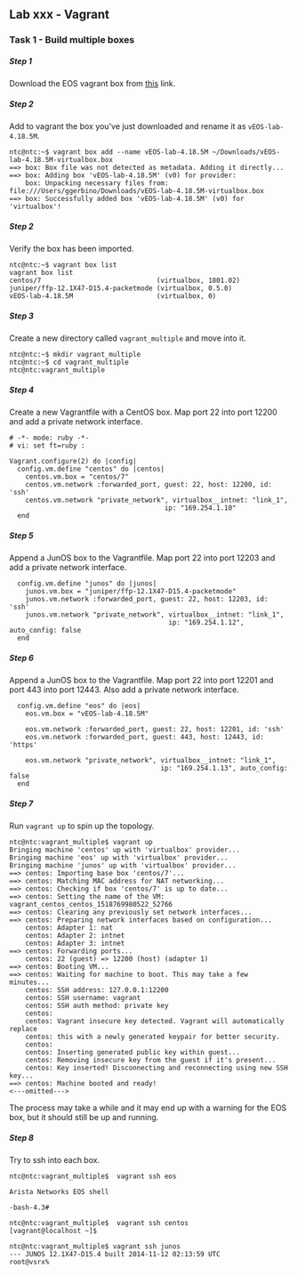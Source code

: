 ## Lab xxx - Vagrant

### Task 1 - Build multiple boxes

##### Step 1

Download the EOS vagrant box from [this](link) link.

##### Step 2

Add to vagrant the box you've just downloaded and rename it as `vEOS-lab-4.18.5M`.

```
ntc@ntc:~$ vagrant box add --name vEOS-lab-4.18.5M ~/Downloads/vEOS-lab-4.18.5M-virtualbox.box
==> box: Box file was not detected as metadata. Adding it directly...
==> box: Adding box 'vEOS-lab-4.18.5M' (v0) for provider:
    box: Unpacking necessary files from: file:///Users/ggerbino/Downloads/vEOS-lab-4.18.5M-virtualbox.box
==> box: Successfully added box 'vEOS-lab-4.18.5M' (v0) for 'virtualbox'!
```


##### Step 2

Verify the box has been imported.

```
ntc@ntc:~$ vagrant box list
vagrant box list
centos/7                             (virtualbox, 1801.02)
juniper/ffp-12.1X47-D15.4-packetmode (virtualbox, 0.5.0)
vEOS-lab-4.18.5M                     (virtualbox, 0)
```


##### Step 3

Create a new directory called `vagrant_multiple` and move into it.

```
ntc@ntc:~$ mkdir vagrant_multiple
ntc@ntc:~$ cd vagrant_multiple
ntc@ntc:vagrant_multiple
```

##### Step 4

Create a new Vagrantfile with a CentOS box. Map port 22 into port 12200 and add a private network interface.

```
# -*- mode: ruby -*-
# vi: set ft=ruby :

Vagrant.configure(2) do |config|
  config.vm.define "centos" do |centos|
    centos.vm.box = "centos/7"
    centos.vm.network :forwarded_port, guest: 22, host: 12200, id: 'ssh'
    centos.vm.network "private_network", virtualbox__intnet: "link_1",
                                       ip: "169.254.1.10"
  end
```

##### Step 5

Append a JunOS box to the Vagrantfile. Map port 22 into port 12203 and add a private network interface.

```
  config.vm.define "junos" do |junos|
    junos.vm.box = "juniper/ffp-12.1X47-D15.4-packetmode"
    junos.vm.network :forwarded_port, guest: 22, host: 12203, id: 'ssh'
    junos.vm.network "private_network", virtualbox__intnet: "link_1",
                                        ip: "169.254.1.12", auto_config: false
  end
```


##### Step 6

Append a JunOS box to the Vagrantfile. Map port 22 into port 12201 and port 443 into port 12443. Also add a private network interface.

```
  config.vm.define "eos" do |eos|
    eos.vm.box = "vEOS-lab-4.18.5M"

    eos.vm.network :forwarded_port, guest: 22, host: 12201, id: 'ssh'
    eos.vm.network :forwarded_port, guest: 443, host: 12443, id: 'https'

    eos.vm.network "private_network", virtualbox__intnet: "link_1",
                                      ip: "169.254.1.13", auto_config: false
  end
```

##### Step 7

Run `vagrant up` to spin up the topology.

```
ntc@ntc:vagrant_multiple$ vagrant up
Bringing machine 'centos' up with 'virtualbox' provider...
Bringing machine 'eos' up with 'virtualbox' provider...
Bringing machine 'junos' up with 'virtualbox' provider...
==> centos: Importing base box 'centos/7'...
==> centos: Matching MAC address for NAT networking...
==> centos: Checking if box 'centos/7' is up to date...
==> centos: Setting the name of the VM: vagrant_centos_centos_1518769980522_52766
==> centos: Clearing any previously set network interfaces...
==> centos: Preparing network interfaces based on configuration...
    centos: Adapter 1: nat
    centos: Adapter 2: intnet
    centos: Adapter 3: intnet
==> centos: Forwarding ports...
    centos: 22 (guest) => 12200 (host) (adapter 1)
==> centos: Booting VM...
==> centos: Waiting for machine to boot. This may take a few minutes...
    centos: SSH address: 127.0.0.1:12200
    centos: SSH username: vagrant
    centos: SSH auth method: private key
    centos:
    centos: Vagrant insecure key detected. Vagrant will automatically replace
    centos: this with a newly generated keypair for better security.
    centos:
    centos: Inserting generated public key within guest...
    centos: Removing insecure key from the guest if it's present...
    centos: Key inserted! Disconnecting and reconnecting using new SSH key...
==> centos: Machine booted and ready!
<---omitted--->
```

The process may take a while and it may end up with a warning for the EOS box, but it should still be up and running.

##### Step 8

Try to ssh into each box.

```
ntc@ntc:vagrant_multiple$  vagrant ssh eos

Arista Networks EOS shell

-bash-4.3#
```

```
ntc@ntc:vagrant_multiple$  vagrant ssh centos
[vagrant@localhost ~]$
```

```
ntc@ntc:vagrant_multiple$ vagrant ssh junos
--- JUNOS 12.1X47-D15.4 built 2014-11-12 02:13:59 UTC
root@vsrx%
```
